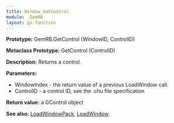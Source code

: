 ```yaml
---
title: Window_GetControl
module: _GemRB
layout: gs-function
---
```


**Prototype:** GemRB.GetControl (WindowID, ControlID)

**Metaclass Prototype:** GetControl (ControlID)

**Description:** Returns a control.

**Parameters:**
  * WindowIndex - the return value of a previous LoadWindow call.
  * ControlID - a control ID, see the .chu file specification

**Return value:** a GControl object

**See also:** [LoadWindowPack](LoadWindowPack.md), [LoadWindow](LoadWindow.md)
